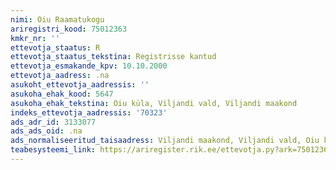 ```yaml
---
nimi: Oiu Raamatukogu
ariregistri_kood: 75012363
kmkr_nr: ''
ettevotja_staatus: R
ettevotja_staatus_tekstina: Registrisse kantud
ettevotja_esmakande_kpv: 10.10.2000
ettevotja_aadress: .na
asukoht_ettevotja_aadressis: ''
asukoha_ehak_kood: 5647
asukoha_ehak_tekstina: Oiu küla, Viljandi vald, Viljandi maakond
indeks_ettevotja_aadressis: '70323'
ads_adr_id: 3133077
ads_ads_oid: .na
ads_normaliseeritud_taisaadress: Viljandi maakond, Viljandi vald, Oiu küla
teabesysteemi_link: https://ariregister.rik.ee/ettevotja.py?ark=75012363&ref=rekvisiidid
---
```

